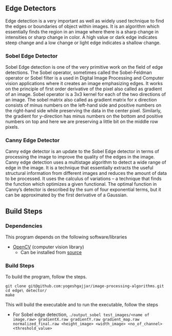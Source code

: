 ## Edge Detectors 

Edge detection is a very important as well as widely used technique to find the edges or
boundaries of object within images. It is an algorithm which essentially finds the region in an
image where there is a sharp change in intensities or sharp change in color. A high value or
dark edge indicates steep change and a low change or light edge indicates a shallow change. 

### Sobel Edge Detector 

Sobel Edge detection is one of the very primitive work on the field of edge detections. The
Sobel operator, sometimes called the Sobel-Feldman operator or Sobel filter is a used in
Digital Image Processing and Computer vision applications where it creates an image
emphasizing edges. It works on the principle of first order derivative of the pixel also called as
gradient of an image. Sobel operator is a 3x3 kernel for each of the two directions of an image.
The sobel matrix also called as gradient matrix for x direction consists of minus numbers on
the left-hand side and positive numbers on the right-hand side while preserving the data in
the center pixel. Similarly, the gradient for y-direction has minus numbers on the bottom and
positive numbers on top and here we are preserving a little bit on the middle row pixels.

### Canny Edge Detector 

Canny edge detector is an update to the Sobel Edge detector in terms of processing the
image to improve the quality of the edges in the image. Canny edge detection uses a multistage algorithm to detect a wide range of edge in the image. It is a technique that essentially
extracts the useful structural information from different images and reduces the amount of
data to be processed. It uses the calculus of variations – a technique that finds the function
which optimizes a given functional. The optimal function in Canny’s detector is described
by the sum of four exponential terms, but it can be approximated by the first derivative of
a Gaussian.

## Build Steps 

### Dependencies 

This program depends on the following software/libraries 

- [OpenCV](https://opencv.org/) (computer vision library)
  - Can be installed from [source](https://cv-tricks.com/installation/opencv-4-1-ubuntu18-04/) 

### Build Steps 

To build the program, follow the steps. 

```
git clone git@github.com:yogeshgajjar/image-processing-algorithms.git 
cd edge\ detector/
make 
```

This will build the executable and to run the executable, follow the steps 
- For Sobel edge detection, ``` ./output_sobel test_images/<name of image.raw> gradientX.raw gradientY.raw gradient_map.raw normalized_final.raw <height_image> <width_image> <no_of_channel> <threshold_value> ```

